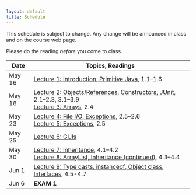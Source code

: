 ```yaml
---
layout: default
title: Schedule
---
```


This schedule is subject to change.  Any change will be announced in class and on the course web page.

Please do the reading <i>before</i> you come to class.

Date | Topics, Readings
---- | ----------------
May 16 | [Lecture 1: Introduction, Primitive Java](lectures/lecture01.html), 1.1&ndash;1.6
May 18 | [Lecture 2: Objects/References, Constructors, JUnit](lectures/lecture02.html), 2.1&ndash;2.3, 3.1&ndash;3.9<br>[Lecture 3: Arrays](lectures/lecture03.html), 2.4
May 23 | [Lecture 4: File I/O, Exceptions](lectures/lecture04.html), 2.5&ndash;2.6<br>[Lecture 5: Exceptions](lectures/lecture05.html), 2.5
May 25 | [Lecture 6: GUIs](lectures/lecture06.html)
May 30 | [Lecture 7: Inheritance](lectures/lecture07.html), 4.1&ndash;4.2<br>[Lecture 8: ArrayList, Inheritance (continued)](lectures/lecture08.html), 4.3&ndash;4.4
Jun 1  | [Lecture 9: Type casts, instanceof, Object class, Interfaces](lectures/lecture09.html), 4.5-4.7
Jun 6  | **EXAM 1**

<!--
May 19 | [Lecture 2: Objects/References, Constructors, JUnit](lectures/lecture02.html), 2.1&ndash;2.3, 3.1&ndash;3.9<br>[Lecture 3: Arrays](lectures/lecture03.html), 2.4
May 24 | [Lecture 4: File I/O, Exceptions](lectures/lecture04.html), 2.5&ndash;2.6<br>[Lecture 5: Exceptions](lectures/lecture05.html), 2.5
May 26 | [Lecture 6: GUIs](lectures/lecture06.html)
May 31 | [Lecture 7: Inheritance](lectures/lecture07.html), 4.1&ndash;4.2<br>[Lecture 8: ArrayList, Inheritance (continued)](lectures/lecture08.html), 4.3&ndash;4.4
Jun 2 | **Exam 1**
Jun 7 | [Lecture 9: Type casts, instanceof, Object class, Interfaces](lectures/lecture09.html)<br>[Lecture 10: Generic methods and classes](lectures/lecture10.html), 4.5-4.7
Jun 9 | [Lecture 10: Generic methods and classes](lectures/lecture10.html) <br /> [Lecture 11: Generic methods, functors](lectures/lecture11.html), 4.8
Jun 14 | [Lecture 12: Analysis of Algorithms](lectures/lecture12.html), 5.1-5.3
Jun 16 | [Lecture 13: Big-O](lectures/lecture13.html), 5.4-5.8
Jun 21 | [Lecture 14: Collections, Iterators](lectures/lecture14.html), 6.1-6.3
Jun 23 | [Lecture 15: Generic Algorithms](lectures/lecture15.html), 6.4
Jun 28 | [Lecture 16: Lists](lectures/lecture16.html), 6.5
Jun 30 | **Exam 2**
Jul 5 | Vacation, no class
Jul 7 | Vacation, no class
Jul 12 | [Lecture 17: Parallel Programming with Threads](lectures/lecture17.html)
Jul 14 | [Lecture 18: Stacks and Queues](lectures/lecture18.html), 6.6
Jul 19 | [Lecture 19: Sets and Maps](lectures/lecture19.html), 6.7-6.8
Jul 21 | [Lecture 20: Recursion](lectures/lecture20.html), 7.1, 7.3
Jul 26 | [Lecture 21: Proof by Induction](lectures/lecture21.html), 7.2
Jul 28 | [Lecture 22: Memoization and Dynamic Programming](lectures/lecture22.html), 7.6
Aug 2 | [Lecture 23: Insertion and Shell Sorts](lectures/lecture23.html), 8.1-8.3
Aug 4 | [Lecture 24: Merge and Quick Sort](lectures/lecture24.html), 8.5-8.6
Aug 9 | **Exam 3**
Aug 11 | **Final Exam**
-->